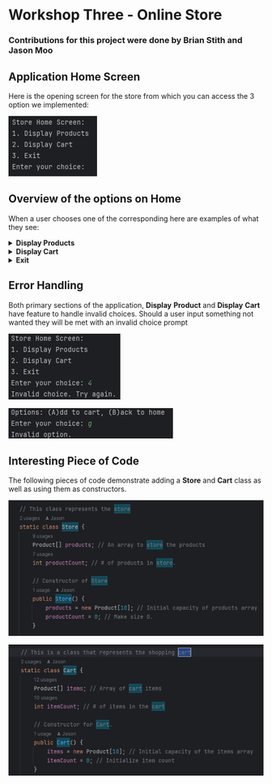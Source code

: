 # Workshop Three - Online Store
### Contributions for this project were done by Brian Stith and Jason Moo

## Application Home Screen
Here is the opening screen for the store from which you can access the 3 option we implemented:

![img.png](src/main/resources/imgHomeScreen.png)

## Overview of the options on Home
When a user chooses one of the corresponding here are examples of what they see:

<details>

**<summary> Display Products </summary>**
When a user chooses option 1 they are shown the following prompt:
Which allows them to either search for a particular item based on 3 distinct
ways or press enter to
display all available items.

![img.png](src/main/resources/img.png)

For demonstration purpose we can assume the user presses enter, upon pressing
enter they are met with the following display. All available products are listed
and the user has the 2 options (A)dd or (B)ack.

![img_1.png](src/main/resources/img_1.png)

If a user chooses to (A)dd a product to their cart is done by entering the SKU.
As an example in the following image a user added the Retro Handheld Arcade (GM1148).

![img_2.png](src/main/resources/img_2.png)



</details>

<details>

**<summary> Display Cart </summary>**
When a user adds an item to the cart the items added display as in the
format of Name | Price for each item, followed by the total price displayed
as Total. Users from this screen also have the option to (C)heck out,
(R)emove from cart, (B)ack to home.

![img_3.png](src/main/resources/img_3.png)

</details>

<details>

**<summary> Exit </summary>**
At any point the user can navigate back to the home screen and exit the application
regardless of the status of items in their cart.

![img_4.png](src/main/resources/img_4.png)

</details>

## Error Handling
Both primary sections of the application, **Display** **Product** and **Display** **Cart**
have feature to handle invalid choices. Should a user input something not wanted they will
be met with an invalid choice prompt

![img_5.png](src/main/resources/img_5.png)

![img_6.png](src/main/resources/img_6.png)

## Interesting Piece of Code

The following pieces of code demonstrate adding a **Store** and **Cart** class as well as
using them as constructors.

![img_1.png](src/main/resources/imgCart.png)

![img.png](src/main/resources/imgStore.png)




